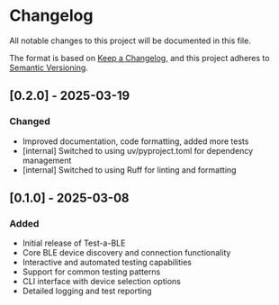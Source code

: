 # Changelog

All notable changes to this project will be documented in this file.

The format is based on [Keep a Changelog](https://keepachangelog.com/en/1.0.0/),
and this project adheres to [Semantic Versioning](https://semver.org/spec/v2.0.0.html).

## [0.2.0] - 2025-03-19

### Changed
- Improved documentation, code formatting, added more tests
- [internal] Switched to using uv/pyproject.toml for dependency management
- [internal] Switched to using Ruff for linting and formatting


## [0.1.0] - 2025-03-08

### Added
- Initial release of Test-a-BLE
- Core BLE device discovery and connection functionality
- Interactive and automated testing capabilities
- Support for common testing patterns
- CLI interface with device selection options
- Detailed logging and test reporting
